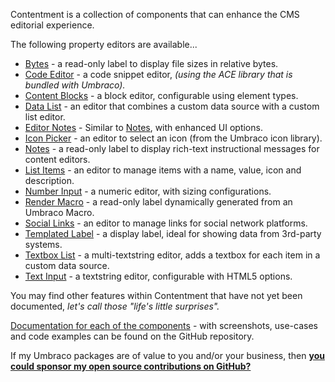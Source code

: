 Contentment is a collection of components that can enhance the CMS editorial experience.

The following property editors are available...

- [Bytes](https://github.com/leekelleher/umbraco-contentment/blob/develop/docs/editors/bytes.md) - a read-only label to display file sizes in relative bytes.
- [Code Editor](https://github.com/leekelleher/umbraco-contentment/blob/develop/docs/editors/code-editor.md) - a code snippet editor, _(using the ACE library that is bundled with Umbraco)._
- [Content Blocks](https://github.com/leekelleher/umbraco-contentment/blob/develop/docs/editors/content-blocks.md) - a block editor, configurable using element types.
- [Data List](https://github.com/leekelleher/umbraco-contentment/blob/develop/docs/editors/data-list.md) - an editor that combines a custom data source with a custom list editor.
- [Editor Notes](https://github.com/leekelleher/umbraco-contentment/blob/develop/docs/editors/editor-notes.md) - Similar to [Notes](https://github.com/leekelleher/umbraco-contentment/blob/develop/docs/editors/notes.md), with enhanced UI options.
- [Icon Picker](https://github.com/leekelleher/umbraco-contentment/blob/develop/docs/editors/icon-picker.md) - an editor to select an icon (from the Umbraco icon library).
- [Notes](https://github.com/leekelleher/umbraco-contentment/blob/develop/docs/editors/notes.md) - a read-only label to display rich-text instructional messages for content editors.
- [List Items](https://github.com/leekelleher/umbraco-contentment/blob/develop/docs/editors/list-items.md) - an editor to manage items with a name, value, icon and description.
- [Number Input](https://github.com/leekelleher/umbraco-contentment/blob/develop/docs/editors/number-input.md) - a numeric editor, with sizing configurations.
- [Render Macro](https://github.com/leekelleher/umbraco-contentment/blob/develop/docs/editors/render-macro.md) - a read-only label dynamically generated from an Umbraco Macro.
- [Social Links](https://github.com/leekelleher/umbraco-contentment/blob/develop/docs/editors/social-links.md) - an editor to manage links for social network platforms.
- [Templated Label](https://github.com/leekelleher/umbraco-contentment/blob/develop/docs/editors/templated-label.md) - a display label, ideal for showing data from 3rd-party systems.
- [Textbox List](https://github.com/leekelleher/umbraco-contentment/blob/develop/docs/editors/textbox-list.md) - a multi-textstring editor, adds a textbox for each item in a custom data source.
- [Text Input](https://github.com/leekelleher/umbraco-contentment/blob/develop/docs/editors/text-input.md) - a textstring editor, configurable with HTML5 options.

You may find other features within Contentment that have not yet been documented, _let's call those "life's little surprises"._

[Documentation for each of the components](https://github.com/leekelleher/umbraco-contentment/blob/develop/docs/) - with screenshots, use-cases and code examples can be found on the GitHub repository.

If my Umbraco packages are of value to you and/or your business, then [**you could sponsor my open source contributions on GitHub?**](https://github.com/sponsors/leekelleher)
